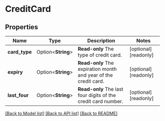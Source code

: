 # CreditCard

## Properties

Name | Type | Description | Notes
------------ | ------------- | ------------- | -------------
**card_type** | Option<**String**> | __Read-only__ The type of credit card. | [optional][readonly]
**expiry** | Option<**String**> | __Read-only__ The expiration month and year of the credit card. | [optional][readonly]
**last_four** | Option<**String**> | __Read-only__ The last four digits of the credit card number. | [optional][readonly]

[[Back to Model list]](../README.md#documentation-for-models) [[Back to API list]](../README.md#documentation-for-api-endpoints) [[Back to README]](../README.md)



